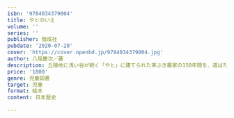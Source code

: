 ```yaml
---
isbn: '9784034379004'
title: やとのいえ
volume: ''
series: ''
publisher: 偕成社
pubdate: '2020-07-20'
cover: 'https://cover.openbd.jp/9784034379004.jpg'
author: 八尾慶次／著
description: 丘陵地に浅い谷が続く「やと」に建てられた茅ぶき農家の150年間を、道ばたの十六らかんさんと一緒に定点観測で見ています。
price: '1800'
genre: 児童図書
target: 児童
format: 絵本
content: 日本歴史

---
```

